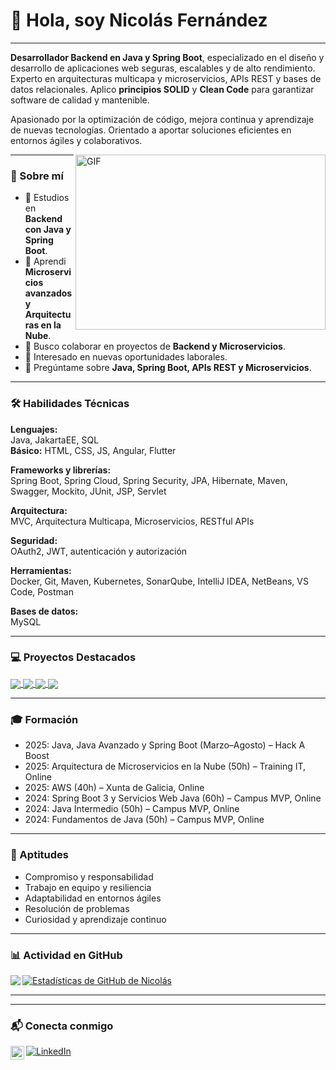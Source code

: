 

# 👋 Hola, soy Nicolás Fernández

---

**Desarrollador Backend en Java y Spring Boot**, especializado en el diseño y desarrollo de aplicaciones web seguras, escalables y de alto rendimiento.  
Experto en arquitecturas multicapa y microservicios, APIs REST y bases de datos relacionales. Aplico **principios SOLID** y **Clean Code** para garantizar software de calidad y mantenible.  

Apasionado por la optimización de código, mejora continua y aprendizaje de nuevas tecnologías. Orientado a aportar soluciones eficientes en entornos ágiles y colaborativos.

<img align="right" alt="GIF" src="https://owaisnoor.info/blog/wp-content/uploads/2019/03/maxresdefault.jpg" width="400" height="280" />

---

### 🚀 Sobre mí
- 🔭 Estudios en  **Backend con Java y Spring Boot**.  
- 🌱 Aprendi **Microservicios avanzados y Arquitecturas en la Nube**.  
- 👯 Busco colaborar en proyectos de **Backend y Microservicios**.  
- 🤔 Interesado en nuevas oportunidades laborales.  
- 💬 Pregúntame sobre **Java, Spring Boot, APIs REST y Microservicios**.  

---

### 🛠 Habilidades Técnicas

**Lenguajes:**  
Java, JakartaEE, SQL  
**Básico:** HTML, CSS, JS, Angular, Flutter  

**Frameworks y librerías:**  
Spring Boot, Spring Cloud, Spring Security, JPA, Hibernate, Maven, Swagger, Mockito, JUnit, JSP, Servlet  

**Arquitectura:**  
MVC, Arquitectura Multicapa, Microservicios, RESTful APIs  

**Seguridad:**  
OAuth2, JWT, autenticación y autorización  

**Herramientas:**  
Docker, Git, Maven, Kubernetes, SonarQube, IntelliJ IDEA, NetBeans, VS Code, Postman  

**Bases de datos:**  
MySQL  

---

### 💻 Proyectos Destacados

<a href="https://github.com/noarphelp/AgenciaViajes">
  <img align="center" src="https://github-readme-stats.vercel.app/api/pin/?username=noarphelp&repo=AgenciaViajes&theme=tokyonight" />
</a>

<a href="https://github.com/noarphelp/ContabilidadProductos">
  <img align="center" src="https://github-readme-stats.vercel.app/api/pin/?username=noarphelp&repo=ContabilidadProductos&theme=tokyonight" />
</a>

<a href="https://github.com/noarphelp/TocaTurno">
  <img align="center" src="https://github-readme-stats.vercel.app/api/pin/?username=noarphelp&repo=TocaTurno&theme=tokyonight" />
</a>

<a href="https://github.com/noarphelp/SmartMarket">
  <img align="center" src="https://github-readme-stats.vercel.app/api/pin/?username=noarphelp&repo=SmartMarket&theme=tokyonight" />
</a>

---

### 🎓 Formación

- 2025: Java, Java Avanzado y Spring Boot (Marzo–Agosto) – Hack A Boost  
- 2025: Arquitectura de Microservicios en la Nube (50h) – Training IT, Online  
- 2025: AWS (40h) – Xunta de Galicia, Online  
- 2024: Spring Boot 3 y Servicios Web Java (60h) – Campus MVP, Online  
- 2024: Java Intermedio (50h) – Campus MVP, Online  
- 2024: Fundamentos de Java (50h) – Campus MVP, Online  

---

### 🌟 Aptitudes

- Compromiso y responsabilidad  
- Trabajo en equipo y resiliencia  
- Adaptabilidad en entornos ágiles  
- Resolución de problemas  
- Curiosidad y aprendizaje continuo  

---

### 📊 Actividad en GitHub

<a href="https://github.com/noarphelp">
  <img align="left" src="https://github-readme-stats.vercel.app/api/top-langs/?username=noarphelp&theme=tokyonight" />
</a>

<a href="https://github.com/noarphelp">
  <img align="center" src="https://github-readme-stats.vercel.app/api?username=noarphelp&show_icons=true&theme=tokyonight&line_height=27" alt="Estadísticas de GitHub de Nicolás" />
</a>

---

---

### 📬 Conecta conmigo


<a href="https://github.com/noarphelp"><img align="left" alt="GitHub" width="22px" src="https://upload.wikimedia.org/wikipedia/commons/thumb/a/ae/Github-desktop-logo-symbol.svg/1024px-Github-desktop-logo-symbol.svg.png" /></a>

[![LinkedIn](https://img.shields.io/badge/LinkedIn-0077B5?style=for-the-badge&logo=linkedin&logoColor=white)](https://www.linkedin.com/in/nicolas-fernandez-2a4b18245/)





